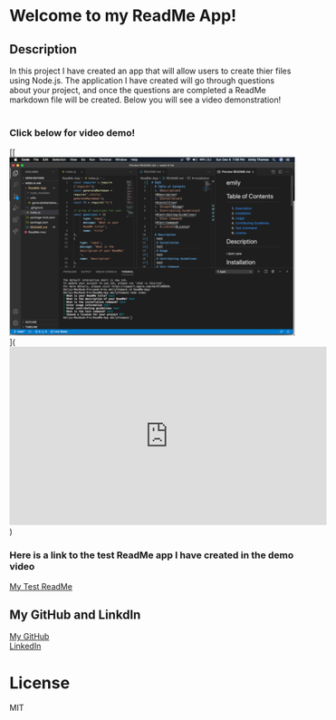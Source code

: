 # Welcome to my ReadMe App!
  ## Description
   In this project I have created an app that will allow users to create thier files using Node.js. The application I have created will go through questions about your project, and once the questions are completed a ReadMe markdown file will be created. Below you will see a video demonstration!
<br>
<br> 
### Click below for video demo!

   [[![Watch the video](assets/screenshot.png)](<iframe width="560" height="315" src="https://www.youtube.com/embed/ODCSS54KEoE" frameborder="0" allow="accelerometer; autoplay; clipboard-write; encrypted-media; gyroscope; picture-in-picture" allowfullscreen></iframe>)
   

### Here is a link to the test ReadMe app I have created in the demo video
[My Test ReadMe](https://gist.github.com/ethomas22/572f29c28adf1872791582b469cfd435)

   ## My GitHub and LinkdIn
   
 [My GitHub](https://ethomas22.github.io)
<br>
[LinkedIn](https://www.linkedin.com/in/emily-t-508ab7100/)

 # License 
   MIT
   
   
   
  
